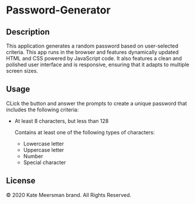 # Password-Generator

## Description

This application generates a random password based on user-selected criteria. This app runs in the browser and features dynamically updated HTML and CSS powered by JavaScript code. It also features a clean and polished user interface and is responsive, ensuring that it adapts to multiple screen sizes.

## Usage

CLick the button and answer the prompts to create a unique password that includes the following criteria:

- At least 8 characters, but less than 128

  Contains at least one of the following types of characters:

  - Lowercase letter
  - Uppercase letter
  - Number
  - Special character

## License

© 2020 Kate Meersman brand. All Rights Reserved.
